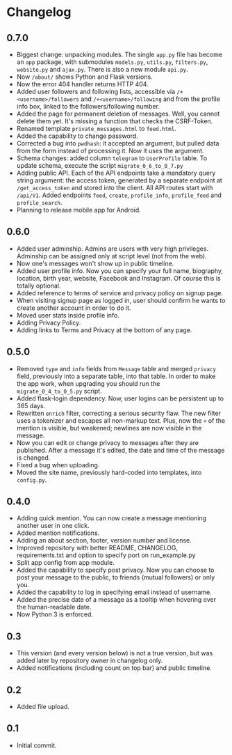 # Changelog

## 0.7.0

* Biggest change: unpacking modules. The single `app.py` file has become an `app` package, with submodules `models.py`, `utils.py`, `filters.py`, `website.py` and `ajax.py`. There is also a new module `api.py`.
* Now `/about/` shows Python and Flask versions.
* Now the error 404 handler returns HTTP 404.
* Added user followers and following lists, accessible via `/+<username>/followers` and `/+<username>/following` and from the profile info box, linked to the followers/following number.
* Added the page for permanent deletion of messages. Well, you cannot delete them yet. It's missing a function that checks the CSRF-Token.
* Renamed template `private_messages.html` to `feed.html`.
* Added the capability to change password.
* Corrected a bug into `pwdhash`: it accepted an argument, but pulled data from the form instead of processing it. Now it uses the argument.
* Schema changes: added column `telegram` to `UserProfile` table. To update schema, execute the script `migrate_0_6_to_0_7.py`
* Adding public API. Each of the API endpoints take a mandatory query string argument: the access token, generated by a separate endpoint at `/get_access_token` and stored into the client. All API routes start with `/api/V1`. Added endpoints `feed`, `create`, `profile_info`, `profile_feed` and `profile_search`.
* Planning to release mobile app for Android. 

## 0.6.0

* Added user adminship. Admins are users with very high privileges. Adminship can be assigned only at script level (not from the web).
* Now one's messages won't show up in public timeline.
* Added user profile info. Now you can specify your full name, biography, location, birth year, website, Facebook and Instagram. Of course this is totally optional.
* Added reference to terms of service and privacy policy on signup page.
* When visiting signup page as logged in, user should confirm he wants to create another account in order to do it.
* Moved user stats inside profile info.
* Adding Privacy Policy.
* Adding links to Terms and Privacy at the bottom of any page.

## 0.5.0

* Removed `type` and `info` fields from `Message` table and merged `privacy` field, previously into a separate table, into that table. In order to make the app work, when upgrading you should run the `migrate_0_4_to_0_5.py` script. 
* Added flask-login dependency. Now, user logins can be persistent up to 365 days. 
* Rewritten `enrich` filter, correcting a serious security flaw. The new filter uses a tokenizer and escapes all non-markup text. Plus, now the `+` of the mention is visible, but weakened; newlines are now visible in the message. 
* Now you can edit or change privacy to messages after they are published. After a message it's edited, the date and time of the message is changed.
* Fixed a bug when uploading.
* Moved the site name, previously hard-coded into templates, into `config.py`.

## 0.4.0

* Adding quick mention. You can now create a message mentioning another user in one click.
* Added mention notifications.
* Adding an about section, footer, version number and license.
* Improved repository with better README, CHANGELOG, requirements.txt and option to specify port on run_example.py
* Split app config from app module.
* Added the capability to specify post privacy. Now you can choose to post your message to the public, to friends (mutual followers) or only you.
* Added the capability to log in specifying email instead of username.
* Added the precise date of a message as a tooltip when hovering over the human-readable date.
* Now Python 3 is enforced.

## 0.3

* This version (and every version below) is not a true version, but was added later by repository owner in changelog only.
* Added notifications (including count on top bar) and public timeline.

## 0.2

* Added file upload.

## 0.1

* Initial commit.
